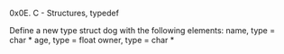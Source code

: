 0x0E. C - Structures, typedef

Define a new type struct dog with the following elements:
name, type = char *
age, type = float
owner, type = char *